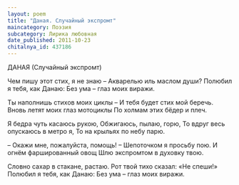 ```yaml
---
layout: poem
title: "Даная. Случайный экспромт"
maincategory: Поэзия
subcategory: Лирика любовная
date_published: 2011-10-23
chitalnya_id: 437186
---
```




ДАНАЯ
(Случайный экспромт)

Чем пишу этот стих, я не знаю – 
Акварелью иль маслом души?
Полюбил я тебя, как Данаю:
Без ума – глаз моих виражи.

Ты наполнишь стихов моих циклы – 
И тебя будет стих мой беречь.
Вновь летят моих глаз мотоциклы
По холмам этих бёдер и плеч.

Я бедра чуть касаюсь рукою,
Обжигаюсь, пылаю, горю,
То вдруг весь опускаюсь в метро я,
То на крыльях по небу парю.

– Окажи мне, пожалуйста, помощь! – 
Шепоточком я просьбу пою.
И огнём фаршированный овощ
Шлю экспромтом в духовку твою.

Словно сахар в стакане, растаю.
Рот твой тихо сказал: «Не спеши!»
Полюбил я тебя, как Данаю:
Без ума – глаз моих виражи.







